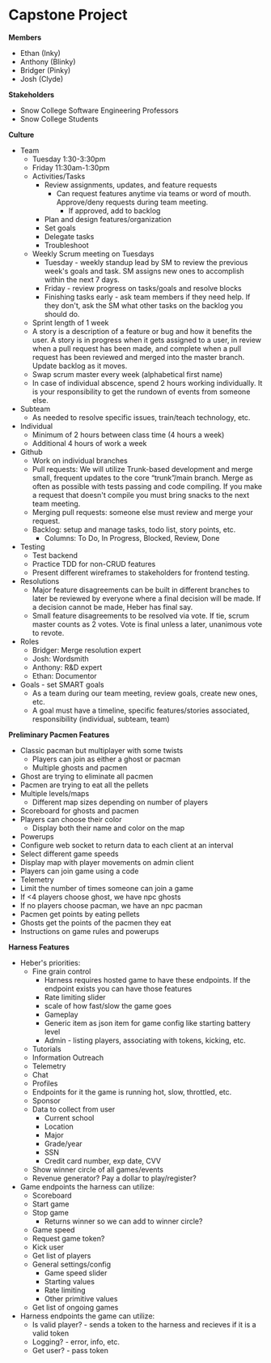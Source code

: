 # Capstone Project

**Members**
- Ethan (Inky)
- Anthony (Blinky)
- Bridger (Pinky)
- Josh (Clyde)

**Stakeholders**
- Snow College Software Engineering Professors
- Snow College Students

**Culture**
- Team
  - Tuesday 1:30-3:30pm
  - Friday 11:30am-1:30pm
  - Activities/Tasks
    - Review assignments, updates, and feature requests
      - Can request features anytime via teams or word of mouth. Approve/deny requests during team meeting.
        - If approved, add to backlog
    - Plan and design features/organization
    - Set goals
    - Delegate tasks
    - Troubleshoot
  - Weekly Scrum meeting on Tuesdays
    - Tuesday - weekly standup lead by SM to review the previous week's goals and task. SM assigns new ones to accomplish within the next 7 days.
    - Friday - review progress on tasks/goals and resolve blocks
    - Finishing tasks early - ask team members if they need help. If they don't, ask the SM what other tasks on the backlog you should do.
  - Sprint length of 1 week
  - A story is a description of a feature or bug and how it benefits the user. A story is in progress when it gets assigned to a user, in review when a pull request has been made, and complete when a pull request has been reviewed and merged into the master branch. Update backlog as it moves.
  - Swap scrum master every week (alphabetical first name)
  - In case of individual abscence, spend 2 hours working individually. It is your responsibility to get the rundown of events from someone else. 
- Subteam
  - As needed to resolve specific issues, train/teach technology, etc.
- Individual
  - Minimum of 2 hours between class time (4 hours a week)
  - Additional 4 hours of work a week
- Github
  - Work on individual branches
  - Pull requests: We will utilize Trunk-based development and merge small, frequent updates to the core “trunk”/main branch. Merge as often as possible with tests passing and code compiling. If you make a request that doesn't compile you must bring snacks to the next team meeting.
  - Merging pull requests: someone else must review and merge your request.
  - Backlog: setup and manage tasks, todo list, story points, etc.
    - Columns: To Do, In Progress, Blocked, Review, Done
- Testing
  - Test backend
  - Practice TDD for non-CRUD features
  - Present different wireframes to stakeholders for frontend testing.
- Resolutions
  - Major feature disagreements can be built in different branches to later be reviewed by everyone where a final decision will be made. If a decision cannot be made, Heber has final say.
  - Small feature disagreements to be resolved via vote. If tie, scrum master counts as 2 votes. Vote is final unless a later, unanimous vote to revote.
- Roles
  - Bridger: Merge resolution expert
  - Josh: Wordsmith
  - Anthony: R&D expert
  - Ethan: Documentor
- Goals - set SMART goals
  - As a team during our team meeting, review goals, create new ones, etc.
  - A goal must have a timeline, specific features/stories associated, responsibility (individual, subteam, team)

**Preliminary Pacmen Features**
- Classic pacman but multiplayer with some twists
  - Players can join as either a ghost or pacman
  - Multiple ghosts and pacmen
- Ghost are trying to eliminate all pacmen
- Pacmen are trying to eat all the pellets
- Multiple levels/maps
  - Different map sizes depending on number of players
- Scoreboard for ghosts and pacmen
- Players can choose their color
  - Display both their name and color on the map
- Powerups
- Configure web socket to return data to each client at an interval
- Select different game speeds
- Display map with player movements on admin client
- Players can join game using a code
- Telemetry
- Limit the number of times someone can join a game
- If <4 players choose ghost, we have npc ghosts
- If no players choose pacman, we have an npc pacman
- Pacmen get points by eating pellets
- Ghosts get the points of the pacmen they eat
- Instructions on game rules and powerups

**Harness Features**
- Heber's priorities:
  - Fine grain control
    - Harness requires hosted game to have these endpoints. If the endpoint exists you can have those features
    - Rate limiting slider
    - scale of how fast/slow the game goes
    - Gameplay
    - Generic item as json item for game config like starting battery level
    - Admin - listing players, associating with tokens, kicking, etc.
  - Tutorials
  - Information Outreach
  - Telemetry
  - Chat
  - Profiles
  - Endpoints for it the game is running hot, slow, throttled, etc.
  - Sponsor
  - Data to collect from user
    - Current school
    - Location
    - Major
    - Grade/year
    - SSN
    - Credit card number, exp date, CVV
  - Show winner circle of all games/events
  - Revenue generator? Pay a dollar to play/register?
- Game endpoints the harness can utilize:
  - Scoreboard
  - Start game
  - Stop game
    - Returns winner so we can add to winner circle?
  - Game speed
  - Request game token?
  - Kick user
  - Get list of players
  - General settings/config
    - Game speed slider
    - Starting values
    - Rate limiting
    - Other primitive values
  - Get list of ongoing games
- Harness endpoints the game can utilize:
  - Is valid player? - sends a token to the harness and recieves if it is a valid token
  - Logging? - error, info, etc.
  - Get user? - pass token
